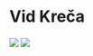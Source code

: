 # Vid Kreča

<img align="center" src="https://github-readme-stats.vercel.app/api/top-langs/?username=VidKreca&layout=compact&theme=dark" />

<img align="center" src="https://github-readme-stats.vercel.app/api/pin/?username=vidkreca&repo=quicksorts&theme=dark" />
